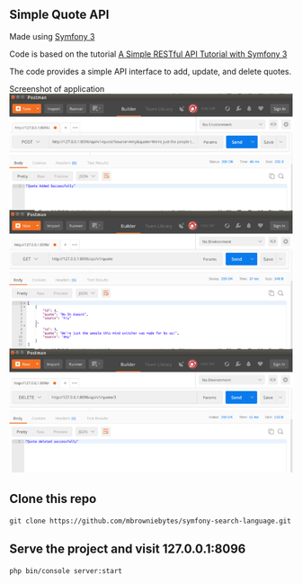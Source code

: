 ## Simple Quote API

 Made using [Symfony 3](https://symfony.com/)
 
 Code is based on the tutorial [A Simple RESTful API Tutorial with Symfony 3](https://andrewadcock.com/a-simple-restful-api-tutorial-with-symfony-3/)
 
 The code provides a simple API interface to add, update, and delete quotes.  
 
 Screenshot of application
 ![Screenshot of application](screenshot.png)

 
 
## Clone this repo

`git clone https://github.com/mbrowniebytes/symfony-search-language.git`

## Serve the project and visit 127.0.0.1:8096
 
`php bin/console server:start`  
